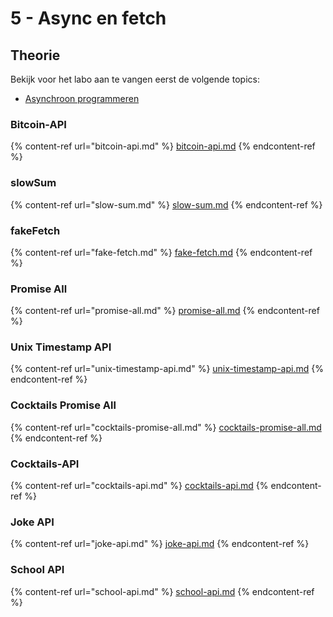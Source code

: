 # 5 - Async en fetch

## Theorie

Bekijk voor het labo aan te vangen eerst de volgende topics:

* [Asynchroon programmeren](../../nodejs-+-typescript/asynchroon-programmeren/)

### Bitcoin-API

{% content-ref url="bitcoin-api.md" %}
[bitcoin-api.md](bitcoin-api.md)
{% endcontent-ref %}

### slowSum

{% content-ref url="slow-sum.md" %}
[slow-sum.md](slow-sum.md)
{% endcontent-ref %}

### fakeFetch

{% content-ref url="fake-fetch.md" %}
[fake-fetch.md](fake-fetch.md)
{% endcontent-ref %}

### **Promise All**

{% content-ref url="promise-all.md" %}
[promise-all.md](promise-all.md)
{% endcontent-ref %}

### Unix Timestamp API

{% content-ref url="unix-timestamp-api.md" %}
[unix-timestamp-api.md](unix-timestamp-api.md)
{% endcontent-ref %}

### **Cocktails Promise All**

{% content-ref url="cocktails-promise-all.md" %}
[cocktails-promise-all.md](cocktails-promise-all.md)
{% endcontent-ref %}

### **Cocktails-API**

{% content-ref url="cocktails-api.md" %}
[cocktails-api.md](cocktails-api.md)
{% endcontent-ref %}

### Joke API

{% content-ref url="joke-api.md" %}
[joke-api.md](joke-api.md)
{% endcontent-ref %}

### School API

{% content-ref url="school-api.md" %}
[school-api.md](school-api.md)
{% endcontent-ref %}


